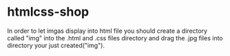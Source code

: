 # htmlcss-shop

In order to let imgas display into html file you should create a directory called "img" into the .html and .css files directory 
and drag the .jpg files into directory your just created("img").
